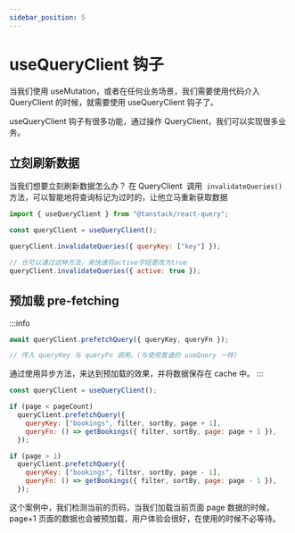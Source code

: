 ```yaml
---
sidebar_position: 5
---
```


# useQueryClient 钩子

当我们使用 useMutation，或者在任何业务场景，我们需要使用代码介入 QueryClient 的时候，就需要使用 useQueryClient 钩子了。

useQueryClient 钩子有很多功能，通过操作 QueryClient，我们可以实现很多业务。

## 立刻刷新数据

当我们想要立刻刷新数据怎么办？
在 QueryClient  调用  `invalidateQueries()`  方法，可以智能地将查询标记为过时的，让他立马重新获取数据

```jsx
import { useQueryClient } from "@tanstack/react-query";

const queryClient = useQueryClient();

queryClient.invalidateQueries({ queryKey: ["key"] });

// 也可以通过这种方法，来快速将active字段更改为true
queryClient.invalidateQueries({ active: true });
```

## 预加载 pre-fetching

:::info

```jsx title="Syntax"
await queryClient.prefetchQuery({ queryKey, queryFn });

// 传入 queryKey 与 queryFn 调用。(与使用普通的 useQuery 一样)
```

通过使用异步方法，来达到预加载的效果，并将数据保存在 cache 中。
:::

```jsx title="useBookings.js"
const queryClient = useQueryClient();

if (page < pageCount)
  queryClient.prefetchQuery({
    queryKey: ["bookings", filter, sortBy, page + 1],
    queryFn: () => getBookings({ filter, sortBy, page: page + 1 }),
  });

if (page > 1)
  queryClient.prefetchQuery({
    queryKey: ["bookings", filter, sortBy, page - 1],
    queryFn: () => getBookings({ filter, sortBy, page: page - 1 }),
  });
```

这个案例中，我们检测当前的页码，当我们加载当前页面 page 数据的时候，page+1 页面的数据也会被预加载，用户体验会很好，在使用的时候不必等待。
